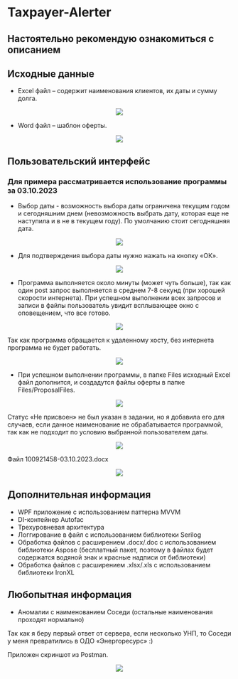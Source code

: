 # Taxpayer-Alerter
<h2>Настоятельно рекомендую ознакомиться с описанием</h2>
 
## Исходные данные

- Excel файл – содержит наименования клиентов, их даты и сумму долга.

<p align="center">
  <img src="https://github.com/nikasuschinskaya/Taxpayer-Alerter/assets/92970744/943cf314-29c7-422e-a849-bc77e74bd533">
</p>

- Word файл – шаблон оферты.

<p align="center">
  <img src="https://github.com/nikasuschinskaya/Taxpayer-Alerter/assets/92970744/afa2b84b-ae6b-402f-a507-a462a71b3b72">
</p>

## Пользовательский интерфейс

<h3>Для примера рассматривается использование программы за 03.10.2023</h3>

- Выбор даты - возможность выбора даты ограничена текущим годом и сегодняшним днем (невозможность выбрать дату, которая еще не наступила и в не в текущем году). По умолчанию стоит сегодняшняя дата.

<p align="center">
  <img src="https://github.com/nikasuschinskaya/Taxpayer-Alerter/assets/92970744/0486dd39-6870-4700-af87-790f30d14c3d">
</p>

- Для подтверждения выбора даты нужно нажать на кнопку «ОК».

<p align="center">
  <img src="https://github.com/nikasuschinskaya/Taxpayer-Alerter/assets/92970744/e73ab24d-2b7b-4366-96b3-58ca30f49293">
</p>

- Программа выполняется около минуты (может чуть больше), так как один post запрос выполняется в среднем 7-8 секунд (при хорошей скорости интернета). При успешном выполнении всех запросов и записи в файлы пользователь увидит всплывающее окно с оповещением, что все готово.

<p align="center">
  <img src="https://github.com/nikasuschinskaya/Taxpayer-Alerter/assets/92970744/f711e19a-a27d-4bff-a289-0ad5b0d14bd5">
</p>

Так как программа обращается к удаленному хосту, без интернета программа не будет работать.

<p align="center">
  <img src="https://github.com/nikasuschinskaya/Taxpayer-Alerter/assets/92970744/43b64d44-0745-4539-91e1-bcbb86fc370e">
</p>

- При успешном выполнении программы, в папке Files исходный Excel файл дополнится, и создадутся файлы оферты в папке Files/ProposalFiles. 

<p align="center">
  <img src="https://github.com/nikasuschinskaya/Taxpayer-Alerter/assets/92970744/c4543c5c-57a1-48ed-8d10-aac44800b2c5">
</p>

Статус «Не присвоен» не был указан в задании, но я добавила его для случаев, если данное наименование не обрабатывается программой, так как не подходит по условию выбранной пользователем даты.

<p align="center">
  <img src="https://github.com/nikasuschinskaya/Taxpayer-Alerter/assets/92970744/3f50dd6f-13ae-4d64-95ad-32164d25f862">
</p>

Файл 100921458-03.10.2023.docx

<p align="center">
  <img src="https://github.com/nikasuschinskaya/Taxpayer-Alerter/assets/92970744/f46bf555-4c07-4236-abef-8c93310f0285">
</p>

## Дополнительная информация

- WPF приложение с использованием паттерна MVVM
- DI-контейнер Autofac
- Трехуровневая архитектура 
- Логгирование в файл с использованием библиотеки Serilog
- Обработка файлов с расширением .docx/.doc с использованием библиотеки Aspose (бесплатный пакет, поэтому в файлах будет содержатся водяной знак и красные надписи от библиотеки)
- Обработка файлов с расширением .xlsx/.xls с использованием библиотеки IronXL

## Любопытная информация

- Аномалии с наименованием Соседи (остальные наименования проходят нормально)

Так как я беру первый ответ от сервера, если несколько УНП, то Соседи у меня превратились в ОДО «Энергоресурс» :)

Приложен скриншот из Postman.

<p align="center">
  <img src="https://github.com/nikasuschinskaya/Taxpayer-Alerter/assets/92970744/2774d349-686a-4b60-888b-e351edcfd454">
</p>
